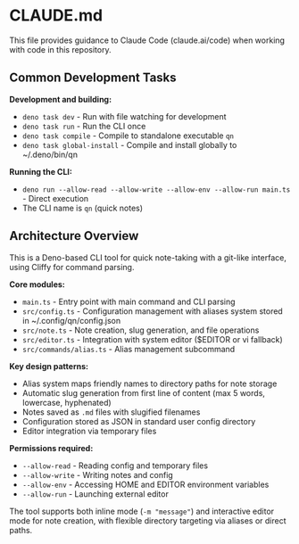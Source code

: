 # CLAUDE.md

This file provides guidance to Claude Code (claude.ai/code) when working with code in this repository.

## Common Development Tasks

**Development and building:**
- `deno task dev` - Run with file watching for development
- `deno task run` - Run the CLI once
- `deno task compile` - Compile to standalone executable `qn`
- `deno task global-install` - Compile and install globally to ~/.deno/bin/qn

**Running the CLI:**
- `deno run --allow-read --allow-write --allow-env --allow-run main.ts` - Direct execution
- The CLI name is `qn` (quick notes)

## Architecture Overview

This is a Deno-based CLI tool for quick note-taking with a git-like interface, using Cliffy for command parsing.

**Core modules:**
- `main.ts` - Entry point with main command and CLI parsing
- `src/config.ts` - Configuration management with aliases system stored in ~/.config/qn/config.json
- `src/note.ts` - Note creation, slug generation, and file operations 
- `src/editor.ts` - Integration with system editor ($EDITOR or vi fallback)
- `src/commands/alias.ts` - Alias management subcommand

**Key design patterns:**
- Alias system maps friendly names to directory paths for note storage
- Automatic slug generation from first line of content (max 5 words, lowercase, hyphenated)
- Notes saved as `.md` files with slugified filenames
- Configuration stored as JSON in standard user config directory
- Editor integration via temporary files

**Permissions required:**
- `--allow-read` - Reading config and temporary files
- `--allow-write` - Writing notes and config
- `--allow-env` - Accessing HOME and EDITOR environment variables  
- `--allow-run` - Launching external editor

The tool supports both inline mode (`-m "message"`) and interactive editor mode for note creation, with flexible directory targeting via aliases or direct paths.